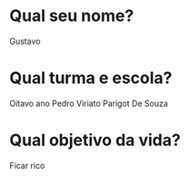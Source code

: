 # Qual seu nome?
 Gustavo

# Qual turma e escola?
 Oitavo ano Pedro Viriato Parigot De Souza

# Qual objetivo da vida?
 Ficar rico
